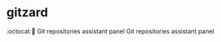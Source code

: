 # gitzard
:octocat::vertical_traffic_light: Git repositories assistant panel Git repositories assistant panel
